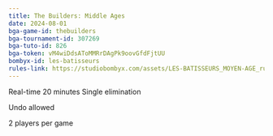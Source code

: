 ```yaml
---
title: The Builders: Middle Ages
date: 2024-08-01
bga-game-id: thebuilders
bga-tournament-id: 307269
bga-tuto-id: 826
bga-token: vM4wiDdsAToMMRrDAgPk9oovGfdFjtUU
bombyx-id: les-batisseurs
rules-link: https://studiobombyx.com/assets/LES-BATISSEURS_MOYEN-AGE_rulebook_FR.pdf
---
```


Real-time 20 minutes Single elimination

Undo allowed

2 players per game